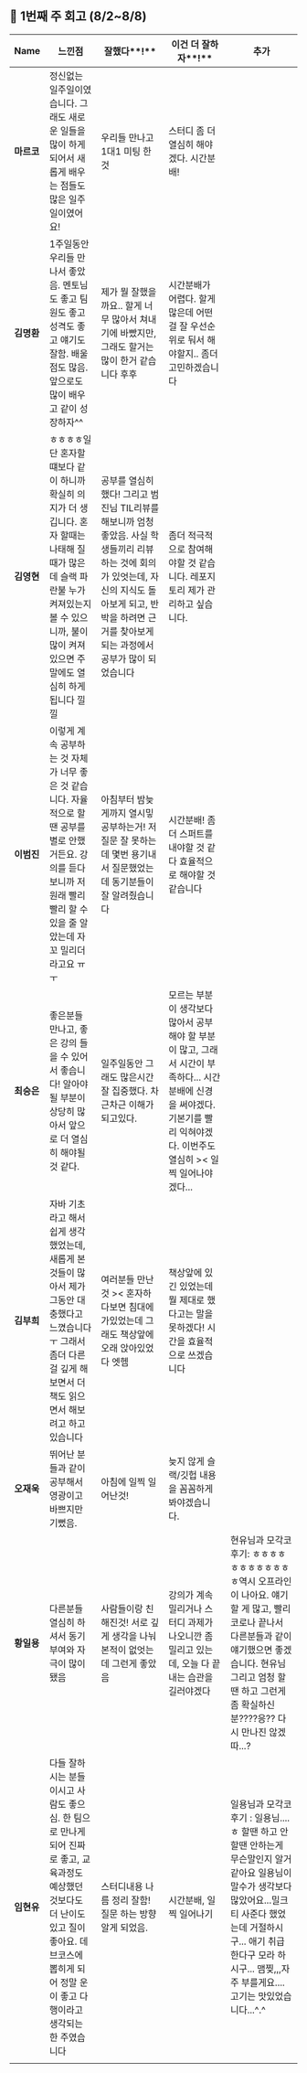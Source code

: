 ## 🌟 1번째 주 회고 (8/2~8/8)

| **Name**   | **느낀점**                                                   | **잘했다****!**                                              | **이건** **더** **잘하자****!**                              | **추가**                                                     |
| ---------- | ------------------------------------------------------------ | ------------------------------------------------------------ | ------------------------------------------------------------ | ------------------------------------------------------------ |
| **마르코** | 정신없는 일주일이였습니다. 그래도 새로운 일들을 많이 하게 되어서 새롭게 배우는 점들도 많은 일주일이였어요! | 우리들 만나고 1대1 미팅 한것                                 | 스터디 좀 더 열심히 해야겠다. 시간분배!                      |                                                              |
| **김명환** | 1주일동안 우리들 만나서 좋았음. 멘토님도 좋고 팀원도 좋고 성격도 좋고 얘기도 잘함. 배울점도 많음. 앞으로도 많이 배우고 같이 성장하자^^ | 제가 뭘 잘했을까요.. 할게 너무 많아서 쳐내기에 바빴지만, 그래도 할거는 많이 한거 같습니다 후후 | 시간분배가 어렵다. 할게 많은데 어떤걸 잘 우선순위로 둬서 해야할지.. 좀더 고민하겠습니다 |                                                              |
| **김영현** | ㅎㅎㅎㅎ일단 혼자할떄보다 같이 하니까 확실히 의지가 더 생깁니다. 혼자 할때는 나태해 질때가 많은데 슬랙 파란불 누가 켜져있는지 볼 수 있으니까, 불이 많이 켜져있으면 주말에도 열심히 하게 됩니다 낄낄 | 공부를 열심히 했다! 그리고 범진님 TIL리뷰를 해보니까 엄청 좋았음. 사실 학생들끼리 리뷰하는 것에 회의가 있엇는데, 자신의 지식도 돌아보게 되고, 반박을 하려면 근거를 찾아보게 되는 과정에서 공부가 많이 되었습니다 | 좀더 적극적으로 참여해야할 것 같습니다. 레포지토리 제가 관리하고 싶습니다. |                                                              |
| **이범진** | 이렇게 계속 공부하는 것 자체가 너무 좋은 것 같습니다. 자율적으로 할 땐 공부를 별로 안했거든요. 강의를 듣다보니까 저 원래 빨리빨리 할 수 있을 줄 알았는데 자꼬 밀리더라고요 ㅠㅜ | 아침부터 밤늦게까지 열시밓 공부하는거! 저 질문 잘 못하는데 몇번 용기내서 질문했었는데 동기분들이 잘 알려줬습니다 | 시간분배! 좀더 스퍼트를 내야할 것 같다 효율적으로 해야할 것 같습니다 |                                                              |
| **최승은** | 좋은분들 만나고, 좋은 강의 들을 수 있어서 좋습니다! 알아야될 부분이 상당히 많아서 앞으로 더 열심히 해야될 것 같다. | 일주일동안 그래도 많은시간 잘 집중했다. 차근차근 이해가 되고있다. | 모르는 부분이 생각보다 많아서 공부해야 할 부분이 많고, 그래서 시간이 부족하다... 시간분배에 신경을 써야겠다. 기본기를 빨리 익혀야겠다. 이번주도 열심히 >< 일찍 일어나야겠다... |                                                              |
| **김부희** | 자바 기초라고 해서 쉽게 생각했었는데, 새롭게 본것들이 많아서 제가 그동안 대충했다고 느꼈습니다 ㅜ 그래서 좀더 다른걸 깊게 해보면서 더 책도 읽으면서 해보려고 하고있습니다 | 여러분들 만난 것 >< 혼자하다보면 침대에 가있었는데 그래도 책상앞에 오래 앉아있었다 엣헴 | 책상앞에 있긴 있었는데 뭘 제대로 했다고는 말을 못하겠다! 시간을 효율적으로 쓰겠습니다 |                                                              |
| **오재욱** | 뛰어난 분들과 같이 공부해서 영광이고 바쁘지만 기뻤음.        | 아침에 일찍 일어난것!                                        | 늦지 않게 슬랙/깃헙 내용을 꼼꼼하게 봐야겠습니다.            |                                                              |
| **황일용** | 다른분들 열심히 하셔서 동기부여와 자극이 많이 됐음           | 사람들이랑 친해진것! 서로 깊게 생각을 나눠본적이 없엇는데 그런게 좋았음 | 강의가 계속 밀리거나 스터디 과제가 나오니깐 좀 밀리고 있는데, 오늘 다 끝내는 습관을 길러야겠다 | 현유님과 모각코 후기: ㅎㅎㅎㅎㅎㅎㅎㅎㅎㅎㅎㅎ역시 오프라인이 나아요. 얘기할 게 많고, 빨리 코로나 끝나서 다른분들과 같이 얘기했으면 좋겠습니다. 현유님 그리고 엄청 할땐 하고 그런게 좀 확실하신 분????응?? 다시 만나진 않겠따...? |
| **임현유** | 다들 잘하시는 분들이시고 사람도 좋으심. 한 팀으로 만나게 되어 진짜로 좋고, 교육과정도 예상했던 것보다도 더 난이도 있고 질이 좋아요. 데브코스에 뽑히게 되어 정말 운이 좋고 다행이라고 생각되는 한 주였습니다 | 스터디내용 나름 정리 잘함! 질문 하는 방향 알게 되었음.       | 시간분배, 일찍 일어나기                                      | 일용님과 모각코 후기 : 일용님....ㅎ 할땐 하고 안할땐 안하는게 무슨말인지 알거같아요 일용님이 말수가 생각보다 많았어요...밀크티 사준다 했었는데 거절하시구... 애기 취급한다구 모라 하시구... 맴찢,,,자주 부를게요.... 고기는 맛있었습니다...^.^ |
|            |                                                              |                                                              |                                                              |                                                              |

